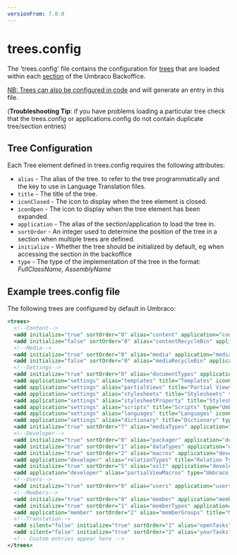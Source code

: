 ```yaml
---
versionFrom: 7.0.0
---
```


# trees.config

The 'trees.config' file contains the configuration for [trees](../../../Extending/Section-Trees/trees.md) that are loaded within each [section](../../../Extending/Section-Trees/sections.md) of the Umbraco Backoffice.

[NB: Trees can also be configured in code](../../../Extending/Section-Trees/trees-v7#creating-trees) and will generate an entry in this file.

(**Troubleshooting Tip**: if you have problems loading a particular tree check that the trees.config or applications.config do not contain duplicate tree/section entries)

## Tree Configuration

Each Tree element defined in trees.config requires the following attributes:

* `alias` - The alias of the tree. to refer to the tree programmatically and the key to use in Language Translation files.
* `title` - The title of the tree.
* `iconClosed` - The icon to display when the tree element is closed.
* `iconOpen` - The icon to display when the tree element has been expanded.
* `application` - The alias of the section/application to load the tree in.
* `sortOrder` - An integer used to determine the position of the tree in a section when multiple trees are defined.
* `initialize` - Whether the tree should be initialized by default, eg when accessing the section in the backoffice
* `type` - The type of the implementation of the tree in the format: *FullClassName, AssemblyName*


## Example trees.config file

The following trees are configured by default in Umbraco:

```xml
<trees>
  <!--Content-->
  <add initialize="true" sortOrder="0" alias="content" application="content" title="Content" iconClosed="icon-folder" iconOpen="icon-folder" type="Umbraco.Web.Trees.ContentTreeController, umbraco" />
  <add initialize="false" sortOrder="0" alias="contentRecycleBin" application="content" title="Recycle Bin" iconClosed="icon-folder" iconOpen="icon-folder" type="umbraco.cms.presentation.Trees.ContentRecycleBin, umbraco" />
  <!--Media-->
  <add initialize="true" sortOrder="0" alias="media" application="media" title="Media" iconClosed="icon-folder" iconOpen="icon-folder" type="Umbraco.Web.Trees.MediaTreeController, umbraco" />
  <add initialize="false" sortOrder="0" alias="mediaRecycleBin" application="media" title="Recycle Bin" iconClosed="icon-folder" iconOpen="icon-folder" type="umbraco.cms.presentation.Trees.MediaRecycleBin, umbraco" />
  <!--Settings-->
  <add initialize="true" sortOrder="0" alias="documentTypes" application="settings" title="Document Types" iconClosed="icon-folder" iconOpen="icon-folder-open" type="Umbraco.Web.Trees.ContentTypeTreeController, umbraco" />
  <add application="settings" alias="templates" title="Templates" iconClosed="icon-folder" iconOpen="icon-folder-open" type="Umbraco.Web.Trees.TemplatesTreeController, umbraco" initialize="true" sortOrder="1" />
  <add application="settings" alias="partialViews" title="Partial Views" silent="false" initialize="true" iconClosed="icon-folder" iconOpen="icon-folder" type="Umbraco.Web.Trees.PartialViewsTreeController, umbraco" sortOrder="2" />
  <add application="settings" alias="stylesheets" title="Stylesheets" type="umbraco.loadStylesheets, umbraco" iconClosed="icon-folder" iconOpen="icon-folder" sortOrder="3" />
  <add application="settings" alias="stylesheetProperty" title="Stylesheet Property" type="umbraco.loadStylesheetProperty, umbraco" iconClosed="" iconOpen="" initialize="false" sortOrder="0" />
  <add application="settings" alias="scripts" title="Scripts" type="Umbraco.Web.Trees.ScriptTreeController, umbraco" iconClosed="icon-folder" iconOpen="icon-folder" sortOrder="4" />
  <add application="settings" alias="languages" title="Languages" iconClosed="icon-folder" iconOpen="icon-folder-open" type="Umbraco.Web.Trees.LanguageTreeController, umbraco" sortOrder="5" />
  <add application="settings" alias="dictionary" title="Dictionary" type="umbraco.loadDictionary, umbraco" iconClosed="icon-folder" iconOpen="icon-folder" sortOrder="6" />
  <add initialize="true" sortOrder="7" alias="mediaTypes" application="settings" title="Media Types" iconClosed="icon-folder" iconOpen="icon-folder-open" type="Umbraco.Web.Trees.MediaTypeTreeController, umbraco" />
  <!--Developer-->
  <add initialize="true" sortOrder="0" alias="packager" application="developer" iconClosed="icon-folder" iconOpen="icon-folder-open" type="Umbraco.Web.Trees.PackagesTreeController, umbraco" />
  <add initialize="true" sortOrder="1" alias="dataTypes" application="developer" title="Data Types" iconClosed="icon-folder" iconOpen="icon-folder" type="Umbraco.Web.Trees.DataTypeTreeController, umbraco" />
  <add initialize="true" sortOrder="2" alias="macros" application="developer" iconClosed="icon-folder" iconOpen="icon-folder-open" type="Umbraco.Web.Trees.MacroTreeController, umbraco" />
  <add application="developer" alias="relationTypes" title="Relation Types" type="umbraco.loadRelationTypes, umbraco" iconClosed="icon-folder" iconOpen="icon-folder" sortOrder="4" />
  <add initialize="true" sortOrder="5" alias="xslt" application="developer" iconClosed="icon-folder" iconOpen="icon-folder-open" type="Umbraco.Web.Trees.XsltTreeController, umbraco" />
  <add application="developer" alias="partialViewMacros" type="Umbraco.Web.Trees.PartialViewMacrosTreeController, umbraco" silent="false" initialize="true" sortOrder="6" title="Partial View Macro Files" iconClosed="icon-folder" iconOpen="icon-folder" />
  <!--Users-->
  <add initialize="true" sortOrder="0" alias="users" application="users" iconClosed="icon-folder" iconOpen="icon-folder-open" type="Umbraco.Web.Trees.UserTreeController, umbraco" />
  <!--Members-->
  <add initialize="true" sortOrder="0" alias="member" application="member" title="Members" iconClosed="icon-folder" iconOpen="icon-folder-open" type="Umbraco.Web.Trees.MemberTreeController, umbraco" />
  <add initialize="true" sortOrder="1" alias="memberTypes" application="member" title="Member Types" iconClosed="icon-folder" iconOpen="icon-folder-open" type="Umbraco.Web.Trees.MemberTypeTreeController, umbraco" />
  <add application="member" sortOrder="2" alias="memberGroups" title="Member Groups" type="umbraco.loadMemberGroups, umbraco" iconClosed="icon-folder" iconOpen="icon-folder" />
  <!--Translation-->
  <add silent="false" initialize="true" sortOrder="1" alias="openTasks" application="translation" title="Tasks assigned to you" iconClosed="icon-folder" iconOpen="icon-folder" type="umbraco.loadOpenTasks, umbraco" />
  <add silent="false" initialize="true" sortOrder="2" alias="yourTasks" application="translation" title="Tasks created by you" iconClosed="icon-folder" iconOpen="icon-folder" type="umbraco.loadYourTasks, umbraco" />
  <!-- Custom entries appear here -->
</trees>
```
